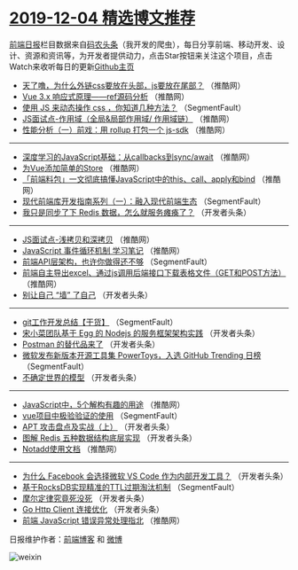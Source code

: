 # [2019-12-04 精选博文推荐](http://hao.caibaojian.com/date/2019/12/04)

[前端日报](http://caibaojian.com/c/news)栏目数据来自[码农头条](http://hao.caibaojian.com/)（我开发的爬虫），每日分享前端、移动开发、设计、资源和资讯等，为开发者提供动力，点击Star按钮来关注这个项目，点击Watch来收听每日的更新[Github主页](https://github.com/kujian/frontendDaily)
* [天了噜，为什么外链css要放在头部，js要放在尾部？](http://hao.caibaojian.com/132653.html) （推酷网）
* [Vue 3.x 响应式原理——ref源码分析](http://hao.caibaojian.com/132641.html) （推酷网）
* [使用 JS 来动态操作 css ，你知道几种方法？](http://hao.caibaojian.com/132680.html) （SegmentFault）
* [JS面试点-作用域（全局&amp;局部作用域/ 作用域链）](http://hao.caibaojian.com/132644.html) （推酷网）
* [性能分析（一）前戏：用 rollup 打包一个 js-sdk](http://hao.caibaojian.com/132650.html) （推酷网）

***
* [深度学习的JavaScript基础：从callbacks到sync/await](http://hao.caibaojian.com/132624.html) （推酷网）
* [为Vue添加简单的Store](http://hao.caibaojian.com/132651.html) （推酷网）
* [「前端料包」一文彻底搞懂JavaScript中的this、call、apply和bind](http://hao.caibaojian.com/132638.html) （推酷网）
* [现代前端库开发指南系列（一）：融入现代前端生态](http://hao.caibaojian.com/132557.html) （SegmentFault）
* [我只是同步了下 Redis 数据，怎么就服务瘫痪了？](http://hao.caibaojian.com/132593.html) （开发者头条）

***
* [JS面试点-浅拷贝和深拷贝](http://hao.caibaojian.com/132646.html) （推酷网）
* [JavaScript 事件循环机制 学习笔记](http://hao.caibaojian.com/132622.html) （推酷网）
* [前端API层架构，也许你做得还不够](http://hao.caibaojian.com/132683.html) （SegmentFault）
* [前端自主导出excel、通过js调用后端接口下载表格文件（GET和POST方法）](http://hao.caibaojian.com/132635.html) （推酷网）
* [别让自己 “墙” 了自己](http://hao.caibaojian.com/132564.html) （开发者头条）

***
* [git工作开发总结【干货】](http://hao.caibaojian.com/132554.html) （SegmentFault）
* [宋小菜团队基于 Egg 的 Nodejs 的服务框架架构实践](http://hao.caibaojian.com/132587.html) （开发者头条）
* [Postman 的替代品来了](http://hao.caibaojian.com/132565.html) （开发者头条）
* [微软发布新版本开源工具集 PowerToys，入选 GitHub Trending 日榜](http://hao.caibaojian.com/132685.html) （SegmentFault）
* [不确定世界的模型](http://hao.caibaojian.com/132576.html) （开发者头条）

***
* [JavaScript中，5个解构有趣的用途](http://hao.caibaojian.com/132637.html) （推酷网）
* [vue项目中极验验证的使用](http://hao.caibaojian.com/132555.html) （SegmentFault）
* [APT 攻击盘点及实战（上）](http://hao.caibaojian.com/132588.html) （开发者头条）
* [图解 Redis 五种数据结构底层实现](http://hao.caibaojian.com/132566.html) （开发者头条）
* [Notadd使用文档](http://hao.caibaojian.com/132625.html) （推酷网）

***
* [为什么 Facebook 会选择微软 VS Code 作为内部开发工具？](http://hao.caibaojian.com/132577.html) （开发者头条）
* [基于RocksDB实现精准的TTL过期淘汰机制](http://hao.caibaojian.com/132556.html) （SegmentFault）
* [摩尔定律究竟死没死](http://hao.caibaojian.com/132589.html) （开发者头条）
* [Go Http Client 连接优化](http://hao.caibaojian.com/132567.html) （开发者头条）
* [前端 JavaScript 错误异常处理指北](http://hao.caibaojian.com/132627.html) （推酷网）

日报维护作者：[前端博客](http://caibaojian.com/) 和 [微博](http://caibaojian.com/go/weibo)

![weixin](https://user-images.githubusercontent.com/3055447/38468989-651132ac-3b80-11e8-8e6b-15122322a9d7.png)